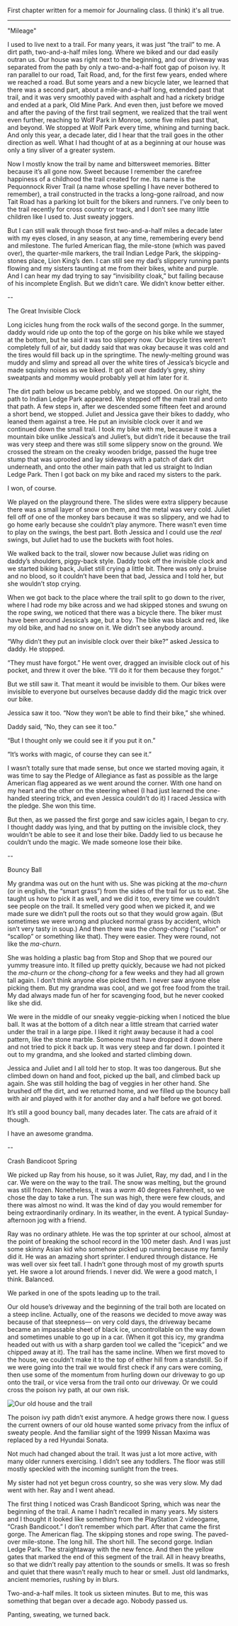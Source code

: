 First chapter written for a memoir for Journaling class. (I think) it's all true.

---

"Mileage"

I used to live next to a trail. For many years, it was just “the trail” to me. A dirt path, two-and-a-half miles long. Where we biked and our dad easily outran us. Our house was right next to the beginning, and our driveway was separated from the path by only a two-and-a-half foot gap of poison ivy. It ran parallel to our road, Tait Road, and, for the first few years, ended where we reached a road. But some years and a new bicycle later, we learned that there was a second part, about a mile-and-a-half long, extended past that trail, and it was very smoothly paved with asphalt and had a rickety bridge and ended at a park, Old Mine Park. And even then, just before we moved and after the paving of the first trail segment, we realized that the trail went even further, reaching to Wolf Park in Monroe, some five miles past that, and beyond. We stopped at Wolf Park every time, whining and turning back. And only this year, a decade later, did I hear that the trail goes in the other direction as well. What I had thought of at as a beginning at our house was only a tiny sliver of a greater system.

Now I mostly know the trail by name and bittersweet memories. Bitter because it’s all gone now. Sweet because I remember the carefree happiness of a childhood the trail created for me. Its name is the Pequonnock River Trail (a name whose spelling I have never bothered to remember), a trail constructed in the tracks a long-gone railroad, and now Tait Road has a parking lot built for the bikers and runners. I’ve only been to the trail recently for cross country or track, and I don’t see many little children like I used to. Just sweaty joggers.

But I can still walk through those first two-and-a-half miles a decade later with my eyes closed, in any season, at any time, remembering every bend and milestone. The furled American flag, the mile-stone (which was paved over), the quarter-mile markers, the trail Indian Ledge Park, the skipping-stones place, Lion King’s den. I can still see my dad’s slippery running pants flowing and my sisters taunting at me from their bikes, white and purple. And I can hear my dad trying to say “invisibility cloak,” but failing because of his incomplete English. But we didn’t care. We didn’t know better either.

--

The Great Invisible Clock

Long icicles hung from the rock walls of the second gorge. In the summer, daddy would ride up onto the top of the gorge on his bike while we stayed at the bottom, but he said it was too slippery now. Our bicycle tires weren’t completely full of air, but daddy said that was okay because it was cold and the tires would fill back up in the springtime. The newly-melting ground was muddy and slimy and spread all over the white tires of Jessica’s bicycle and made squishy noises as we biked. It got all over daddy’s grey, shiny sweatpants and mommy would probably yell at him later for it.

The dirt path below us became pebbly, and we stopped. On our right, the path to Indian Ledge Park appeared. We stepped off the main trail and onto that path. A few steps in, after we descended some fifteen feet and around a short bend, we stopped. Juliet and Jessica gave their bikes to daddy, who leaned them against a tree. He put an invisible clock over it and we continued down the small trail. I took my bike with me, because it was a mountain bike unlike Jessica’s and Juliet’s, but didn’t ride it because the trail was very steep and there was still some slippery snow on the ground. We crossed the stream on the creaky wooden bridge, passed the huge tree stump that was uprooted and lay sideways with a patch of dark dirt underneath, and onto the other main path that led us straight to Indian Ledge Park. Then I got back on my bike and raced my sisters to the park.

I won, of course.

We played on the playground there. The slides were extra slippery because there was a small layer of snow on them, and the metal was very cold. Juliet fell off of one of the monkey bars because it was so slippery, and we had to go home early because she couldn’t play anymore. There wasn’t even time to play on the swings, the best part. Both Jessica and I could use the *real* swings, but Juliet had to use the buckets with foot holes.

We walked back to the trail, slower now because Juliet was riding on daddy’s shoulders, piggy-back style. Daddy took off the invisible clock and we started biking back, Juliet still crying a little bit. There was only a bruise and no blood, so it couldn’t have been that bad, Jessica and I told her, but she wouldn’t stop crying.

When we got back to the place where the trail split to go down to the river, where I had rode my bike across and we had skipped stones and swung on the rope swing, we noticed that there was a bicycle there. The biker must have been around Jessica’s age, but a boy. The bike was black and red, like my old bike, and had no snow on it. We didn’t see anybody around.

“Why didn’t they put an invisible clock over their bike?” asked Jessica to daddy. He stopped.

“They must have forgot.” He went over, dragged an invisible clock out of his pocket, and threw it over the bike. “I’ll do it for them because they forgot.” 

But we still saw it. That meant it would be invisible to them. Our bikes were invisible to everyone but ourselves because daddy did the magic trick over our bike.

Jessica saw it too. “Now they won’t be able to find their bike,” she whined.

Daddy said, “No, they can see it too.”

“But I thought only we could see it if you put it on.”

“It’s works with magic, of course they can see it.”

I wasn’t totally sure that made sense, but once we started moving again, it was time to say the Pledge of Allegiance as fast as possible as the large American flag appeared as we went around the corner. With one hand on my heart and the other on the steering wheel (I had just learned the one-handed steering trick, and even Jessica couldn’t do it) I raced Jessica with the pledge. She won this time.

But then, as we passed the first gorge and saw icicles again, I began to cry. I thought daddy was lying, and that by putting on the invisible clock, they wouldn’t be able to see it and lose their bike. Daddy lied to us because he couldn’t undo the magic. We made someone lose their bike.

--

Bouncy Ball

My grandma was out on the hunt with us. She was picking at the *ma-churn* (or in english, the “smart grass”) from the sides of the trail for us to eat. She taught us how to pick it as well, and we did it too, every time we couldn’t see people on the trail. It smelled very good when we picked it, and we made sure we didn’t pull the roots out so that they would grow again. (But sometimes we were wrong and plucked normal grass by accident, which isn’t very tasty in soup.) And then there was the *chong-chong* (“scallon” or “scallop” or something like that). They were easier. They were round, not like the *ma-churn*.

She was holding a plastic bag from Stop and Shop that we poured our yummy treasure into. It filled up pretty quickly, because we had not picked the *ma-churn* or the *chong-chong* for a few weeks and they had all grown tall again. I don’t think anyone else picked them. I never saw anyone else picking them. But my grandma was cool, and we got free food from the trail. My dad always made fun of her for scavenging food, but he never cooked like she did.

We were in the middle of our sneaky veggie-picking when I noticed the blue ball. It was at the bottom of a ditch near a little stream that carried water under the trail in a large pipe. I liked it right away because it had a cool pattern, like the stone marble. Someone must have dropped it down there and not tried to pick it back up. It was very steep and far down. I pointed it out to my grandma, and she looked and started climbing down.

Jessica and Juliet and I all told her to stop. It was too dangerous. But she climbed down on hand and foot, picked up the ball, and climbed back up again. She was still holding the bag of veggies in her other hand. She brushed off the dirt, and we returned home, and we filled up the bouncy ball with air and played with it for another day and a half before we got bored.

It’s still a good bouncy ball, many decades later. The cats are afraid of it though.

I have an awesome grandma.

--

Crash Bandicoot Spring

We picked up Ray from his house, so it was Juliet, Ray, my dad, and I in the car. We were on the way to the trail. The snow was melting, but the ground was still frozen. Nonetheless, it was a *warm* 40 degrees Fahrenheit, so we chose the day to take a run. The sun was high, there were few clouds, and there was almost no wind. It was the kind of day you would remember for being extraordinarily ordinary. In its weather, in the event. A typical Sunday-afternoon jog with a friend.

Ray was no ordinary athlete. He was the top sprinter at our school, almost at the point of breaking the school record in the 100 meter dash. And I was just some skinny Asian kid who somehow picked up running because my family did it. He was an amazing short sprinter. I endured through distance. He was well over six feet tall. I hadn’t gone through most of my growth spurts yet. He swore a lot around friends. I never did. We were a good match, I think. Balanced.

We parked in one of the spots leading up to the trail. 

Our old house’s driveway and the beginning of the trail both are located on a steep incline. Actually, one of the reasons we decided to move away was because of that steepness— on very cold days, the driveway became became an impassable sheet of black ice, uncontrollable on the way down and sometimes unable to go up in a car. (When it got this icy, my grandma headed out with us with a sharp garden tool we called the “icepick” and we chipped away at it). The trail has the same incline. When we first moved to the house, we couldn’t make it to the top of either hill from a standstill. So if we were going into the trail we would first check if any cars were coming, then use some of the momentum from hurling down our driveway to go up onto the trail, or vice versa from the trail onto our driveway. Or we could cross the poison ivy path, at our own risk.

![Our old house and the trail][1]

The poison ivy path didn’t exist anymore. A hedge grows there now. I guess the current owners of our old house wanted some privacy from the influx of sweaty people. And the familiar sight of the 1999 Nissan Maxima was replaced by a red Hyundai Sonata.

Not much had changed about the trail. It was just a lot more active, with many older runners exercising. I didn’t see any toddlers. The floor was still mostly speckled with the incoming sunlight from the trees.

My sister had not yet begun cross country, so she was very slow. My dad went with her. Ray and I went ahead.

The first thing I noticed was Crash Bandicoot Spring, which was near the beginning of the trail. A name I hadn’t recalled in many years. My sisters and I thought it looked like something from the PlayStation 2 videogame, “Crash Bandicoot.” I don’t remember which part.
After that came the first gorge. The American flag. The skipping stones and rope swing. The paved-over mile-stone. The long hill. The short hill. The second gorge. Indian Ledge Park. The straightaway with the new fence. And then the yellow gates that marked the end of this segment of the trail. All in heavy breaths, so that we didn’t really pay attention to the sounds or smells. It was so fresh and quiet that there wasn’t really much to hear or smell. Just old landmarks, ancient memories, rushing by in blurs.

Two-and-a-half miles. It took us sixteen minutes. But to me, this was something that began over a decade ago. Nobody passed us.

Panting, sweating, we turned back.

[1]: /res/img/posts/oldhouse.png "Our old house and the trail. The hill is steeper than it looks."